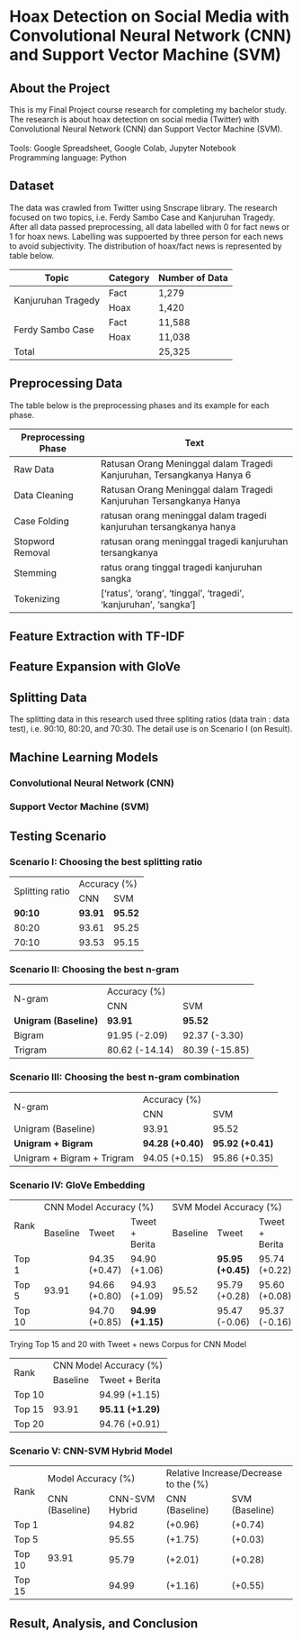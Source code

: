 # Hoax Detection on Social Media with Convolutional Neural Network (CNN) and Support Vector Machine (SVM)

## About the Project
This is my Final Project course research for completing my bachelor study. The research is about hoax detection on social media (Twitter) with Convolutional Neural Network (CNN) dan Support Vector Machine (SVM). </br></br>
Tools: Google Spreadsheet, Google Colab, Jupyter Notebook </br>
Programming language: Python

## Dataset
The data was crawled from Twitter using Snscrape library. The research focused on two topics, i.e. Ferdy Sambo Case and Kanjuruhan Tragedy. After all data passed preprocessing, all data labelled with 0 for fact news or 1 for hoax news. Labelling was suppoerted by three person for each news to avoid subjectivity. The distribution of hoax/fact news is represented by table below.

<table>
    <thead>
        <tr>
            <th>Topic</th>
            <th>Category</th>
            <th>Number of Data</th>
        </tr>
    </thead>
    <tbody>
        <tr>
            <td rowspan=2>Kanjuruhan Tragedy</td>
            <td>Fact</td>
            <td>1,279</td>
        </tr>
        <tr>
            <td>Hoax</td>
            <td>1,420</td>
        </tr>
        <tr>
            <td rowspan=2>Ferdy Sambo Case</td>
            <td>Fact</td>
            <td>11,588</td>
        </tr>
        <tr>
            <td>Hoax</td>
            <td>11,038</td>
        </tr>
        <tr>
            <td colspan=2>Total</td>
            <td>25,325</td>
        </tr>
    </tbody>
</table>

## Preprocessing Data
The table below is the preprocessing phases and its example for each phase.

<table>
    <thead>
        <tr>
            <th>Preprocessing Phase</th>
            <th>Text</th>
        </tr>
    </thead>
    <tbody>
        <tr>
            <td>Raw Data</td>
            <td>Ratusan Orang Meninggal dalam Tragedi Kanjuruhan, Tersangkanya Hanya 6</td>
        </tr>
        <tr>
            <td>Data Cleaning</td>
            <td>Ratusan Orang Meninggal dalam Tragedi Kanjuruhan Tersangkanya Hanya</td>
        </tr>
        <tr>
            <td>Case Folding</td>
            <td>ratusan orang meninggal dalam tragedi kanjuruhan tersangkanya hanya</td>
        </tr>
        <tr>
            <td>Stopword Removal</td>
            <td>ratusan orang meninggal tragedi kanjuruhan tersangkanya</td>
        </tr>
        <tr>
            <td>Stemming</td>
            <td>ratus orang tinggal tragedi kanjuruhan sangka</td>
        </tr>
        <tr>
            <td>Tokenizing</td>
            <td>[‘ratus’, ‘orang’, ‘tinggal’, ‘tragedi’, ‘kanjuruhan’, ‘sangka’]</td>
        </tr>
    </tbody>
</table>

## Feature Extraction with TF-IDF


## Feature Expansion with GloVe


## Splitting Data
The splitting data in this research used three spliting ratios (data train : data test), i.e. 90:10, 80:20, and 70:30. The detail use is on Scenario I (on Result).

## Machine Learning Models

### Convolutional Neural Network (CNN)

### Support Vector Machine (SVM)


## Testing Scenario

### Scenario I: Choosing the best splitting ratio

<table>
 <tr>
  <td rowspan="2">Splitting ratio</td>
  <td colspan="2">Accuracy (%)</td>
 </tr>
 <tr>
  <td>CNN</td>
  <td>SVM</td>
 </tr>
 <tr>
  <td><strong>90:10</strong></td>
  <td><strong>93.91</strong></td>
  <td><strong>95.52</strong></td>
 </tr>
 <tr>
  <td>80:20</td>
  <td>93.61</td>
  <td>95.25</td>
 </tr>
 <tr>
  <td>70:10</td>
  <td>93.53</td>
  <td>95.15</td>
 </tr>
</table>

### Scenario II: Choosing the best n-gram

<table>
 <tr>
  <td rowspan="2">N-gram</td>
  <td colspan="2">Accuracy (%)</td>
 </tr>
 <tr>
  <td>CNN</td>
  <td>SVM</td>
 </tr>
 <tr>
  <td><strong>Unigram (Baseline)</strong></td>
  <td><strong>93.91</strong></td>
  <td><strong>95.52</strong></td>
 </tr>
 <tr>
  <td>Bigram</td>
  <td>91.95 (-2.09)</td>
  <td>92.37 (-3.30)</td>
 </tr>
 <tr>
  <td>Trigram</td>
  <td>80.62 (-14.14)</td>
  <td>80.39 (-15.85)</td>
 </tr>
</table>

### Scenario III: Choosing the best n-gram combination

<table>
 <tr>
  <td rowspan="2">N-gram</td>
  <td colspan="2">Accuracy (%)</td>
 </tr>
 <tr>
  <td>CNN</td>
  <td>SVM</td>
 </tr>
 <tr>
  <td>Unigram (Baseline)</td>
  <td>93.91</td>
  <td>95.52</td>
 </tr>
 <tr>
  <td><strong>Unigram + Bigram</strong></td>
  <td><strong>94.28 (+0.40)</strong></td>
  <td><strong>95.92 (+0.41)</strong></td>
 </tr>
 <tr>
  <td>Unigram + Bigram + Trigram</td>
  <td>94.05 (+0.15)</td>
  <td>95.86 (+0.35)</td>
 </tr>
</table>

### Scenario IV: GloVe Embedding

<table>
 <tr>
  <td rowspan="2">Rank</td>
  <td colspan="3">CNN Model Accuracy (%)</td>
  <td colspan="3">SVM Model Accuracy (%)</td>
 </tr>
 <tr>
  <td>Baseline</td>
  <td>Tweet</td>
  <td>Tweet + Berita</td>
  <td>Baseline</td>
  <td>Tweet</td>
  <td>Tweet + Berita</td>
 </tr>
 <tr>
  <td>Top 1</td>
  <td rowspan="3">93.91</td>
  <td>94.35 (+0.47)</td>
  <td>94.90 (+1.06)</td>
  <td rowspan="3">95.52</td>
  <td><strong>95.95 (+0.45)</strong></td>
  <td>95.74 (+0.22)</td>
 </tr>
 <tr>
  <td>Top 5</td>
  <td>94.66 (+0.80)</td>
  <td>94.93 (+1.09)</td>
  <td>95.79 (+0.28)</td>
  <td>95.60 (+0.08)</td>
 </tr>
 <tr>
  <td>Top 10</td>
  <td>94.70 (+0.85)</td>
  <td><strong>94.99 (+1.15)</strong></td>
  <td>95.47 (-0.06)</td>
  <td>95.37 (-0.16)</td>
 </tr>
</table>

Trying Top 15 and 20 with Tweet + news Corpus for CNN Model

<table>
 <tr>
  <td rowspan="2">Rank</td>
  <td colspan="3">CNN Model Accuracy (%)</td>
 </tr>
 <tr>
  <td>Baseline</td>
  <td>Tweet + Berita</td>
 </tr>
 <tr>
  <td>Top 10</td>
  <td rowspan="3">93.91</td>
  <td>94.99 (+1.15)</td>
 </tr>
 <tr>
  <td>Top 15</td>
     <td><strong>95.11 (+1.29)</strong></td>
 </tr>
 <tr>
  <td>Top 20</td>
  <td>94.76 (+0.91)</td>
 </tr>
</table>

### Scenario V: CNN-SVM Hybrid Model

<table>
 <tr>
  <td rowspan="2">Rank</td>
  <td colspan="2">Model Accuracy (%)</td>
  <td colspan="2">Relative Increase/Decrease to the (%)</td>
 </tr>
 <tr>
  <td>CNN (Baseline)</td>
  <td>CNN-SVM Hybrid</td>
  <td>CNN (Baseline)</td>
  <td>SVM (Baseline)</td>
 </tr>
 <tr>
  <td>Top 1</td>
  <td rowspan="4">93.91</td>
  <td>94.82</td>
  <td>(+0.96)</td>
  <td>(+0.74)</td>
 </tr>
 <tr>
  <td>Top 5</td>
   <td>95.55</td>
   <td>(+1.75)</td>
   <td>(+0.03)</td>
 </tr>
 <tr>
  <td>Top 10</td>
  <td>95.79</td>
  <td>(+2.01)</td>
  <td>(+0.28)</td>
 </tr>
 <tr>
  <td>Top 15</td>
  <td>94.99</td>
  <td>(+1.16)</td>
  <td>(+0.55)</td>
 </tr>
</table>

## Result, Analysis, and Conclusion

